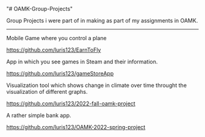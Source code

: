 "# OAMK-Group-Projects" 

Group Projects i were part of in making
as part of my assignments in OAMK.

__________________________________________________
Mobile Game where you control a plane

https://github.com/luris123/EarnToFly

App in which you see games in Steam and
their information.

https://github.com/luris123/gameStoreApp

Visualization tool which shows change in
climate over time throught the visualization
of different graphs.

https://github.com/luris123/2022-fall-oamk-project

A rather simple bank app.

https://github.com/luris123/OAMK-2022-spring-project

